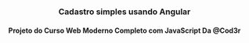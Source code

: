 <h3 align="center">Cadastro simples usando Angular</h3>
<h4 align="center">Projeto do Curso Web Moderno Completo com JavaScript Da @Cod3r</h4>
